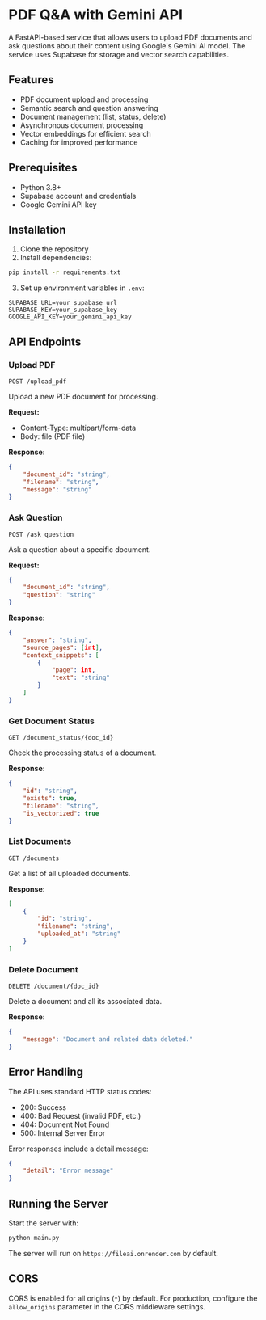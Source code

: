 # PDF Q&A with Gemini API

A FastAPI-based service that allows users to upload PDF documents and ask questions about their content using Google's Gemini AI model. The service uses Supabase for storage and vector search capabilities.

## Features

- PDF document upload and processing
- Semantic search and question answering
- Document management (list, status, delete)
- Asynchronous document processing
- Vector embeddings for efficient search
- Caching for improved performance

## Prerequisites

- Python 3.8+
- Supabase account and credentials
- Google Gemini API key

## Installation

1. Clone the repository
2. Install dependencies:
```bash
pip install -r requirements.txt
```

3. Set up environment variables in `.env`:
```env
SUPABASE_URL=your_supabase_url
SUPABASE_KEY=your_supabase_key
GOOGLE_API_KEY=your_gemini_api_key
```

## API Endpoints

### Upload PDF
```http
POST /upload_pdf
```
Upload a new PDF document for processing.

**Request:**
- Content-Type: multipart/form-data
- Body: file (PDF file)

**Response:**
```json
{
    "document_id": "string",
    "filename": "string",
    "message": "string"
}
```

### Ask Question
```http
POST /ask_question
```
Ask a question about a specific document.

**Request:**
```json
{
    "document_id": "string",
    "question": "string"
}
```

**Response:**
```json
{
    "answer": "string",
    "source_pages": [int],
    "context_snippets": [
        {
            "page": int,
            "text": "string"
        }
    ]
}
```

### Get Document Status
```http
GET /document_status/{doc_id}
```
Check the processing status of a document.

**Response:**
```json
{
    "id": "string",
    "exists": true,
    "filename": "string",
    "is_vectorized": true
}
```

### List Documents
```http
GET /documents
```
Get a list of all uploaded documents.

**Response:**
```json
[
    {
        "id": "string",
        "filename": "string",
        "uploaded_at": "string"
    }
]
```

### Delete Document
```http
DELETE /document/{doc_id}
```
Delete a document and all its associated data.

**Response:**
```json
{
    "message": "Document and related data deleted."
}
```

## Error Handling

The API uses standard HTTP status codes:

- 200: Success
- 400: Bad Request (invalid PDF, etc.)
- 404: Document Not Found
- 500: Internal Server Error

Error responses include a detail message:
```json
{
    "detail": "Error message"
}
```

## Running the Server

Start the server with:
```bash
python main.py
```

The server will run on `https://fileai.onrender.com` by default.

## CORS

CORS is enabled for all origins (`*`) by default. For production, configure the `allow_origins` parameter in the CORS middleware settings.